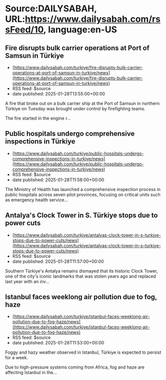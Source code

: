 # Source:DAILYSABAH, URL:https://www.dailysabah.com/rssFeed/10, language:en-US

## Fire disrupts bulk carrier operations at Port of Samsun in Türkiye
 - [https://www.dailysabah.com/turkiye/fire-disrupts-bulk-carrier-operations-at-port-of-samsun-in-turkiye/news](https://www.dailysabah.com/turkiye/fire-disrupts-bulk-carrier-operations-at-port-of-samsun-in-turkiye/news)
 - RSS feed: $source
 - date published: 2025-01-28T13:55:00+00:00

A fire that broke out on a bulk carrier ship at the Port of Samsun in northern Türkiye on Tuesday was brought under control by firefighting teams.

The fire started in the engine r...

## Public hospitals undergo comprehensive inspections in Türkiye
 - [https://www.dailysabah.com/turkiye/public-hospitals-undergo-comprehensive-inspections-in-turkiye/news](https://www.dailysabah.com/turkiye/public-hospitals-undergo-comprehensive-inspections-in-turkiye/news)
 - RSS feed: $source
 - date published: 2025-01-28T11:58:00+00:00

The Ministry of Health has launched a comprehensive inspection process in public hospitals across seven pilot provinces, focusing on critical units such as emergency health service...

## Antalya's Clock Tower in S. Türkiye stops due to power cuts
 - [https://www.dailysabah.com/turkiye/antalyas-clock-tower-in-s-turkiye-stops-due-to-power-cuts/news](https://www.dailysabah.com/turkiye/antalyas-clock-tower-in-s-turkiye-stops-due-to-power-cuts/news)
 - RSS feed: $source
 - date published: 2025-01-28T11:57:00+00:00

Southern Türkiye's Antalya remains dismayed that its historic Clock Tower, one of the city's iconic landmarks that was stolen years ago and replaced last year with an inv...

## Istanbul faces weeklong air pollution due to fog, haze
 - [https://www.dailysabah.com/turkiye/istanbul-faces-weeklong-air-pollution-due-to-fog-haze/news](https://www.dailysabah.com/turkiye/istanbul-faces-weeklong-air-pollution-due-to-fog-haze/news)
 - RSS feed: $source
 - date published: 2025-01-28T11:53:00+00:00

Foggy and hazy weather observed in Istanbul, Türkiye is expected to persist for a week.

Due to high-pressure systems coming from Africa, fog and haze are affecting Istanbul in the...

